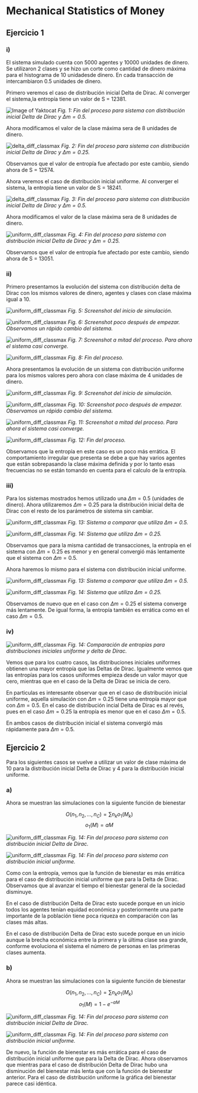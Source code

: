 # Mechanical Statistics of Money

## Ejercicio 1
### i)
El sistema simulado cuenta con 5000 agentes y 10000 unidades de dinero.  Se utilizaron 2 clases y se hizo un corte como cantidad de dinero máxima para el histograma de 10 unidadesde dinero.  En cada transacción de intercambiaron 0.5 unidades de dinero.

Primero veremos el caso de distribución inicial Delta de Dirac.  Al converger el sistema,la entropía tiene un valor de S = 12381.

<!--- checa pag 75 del daijiro --->


![Image of Yaktocat](assets/delta_4.png)
*Fig. 1: Fin del proceso para sistema con distribución inicial Delta de Dirac y $\Delta m = 0.5$.*

Ahora modificamos el valor de la clase máxima sera de 8 unidades de dinero.

![delta_diff_classmax](assets/delta_diff_classmax.png)
*Fig. 2: Fin del proceso para sistema con distribución inicial Delta de Dirac y $\Delta m = 0.25$.*

Observamos que el valor de entropía fue afectado por este cambio, siendo ahora de S = 12574.

Ahora veremos el caso de distribución inicial uniforme. Al converger el sistema, la entropía tiene un valor de S = 18241.


![delta_diff_classmax](assets/uniform_4.png)
*Fig. 3: Fin del proceso para sistema con distribución inicial Delta de Dirac y $\Delta m = 0.5$.*

Ahora modificamos el valor de la clase máxima sera de 8 unidades de dinero.


![uniform_diff_classmax](assets/uniform_diff_classmax.png)
*Fig. 4: Fin del proceso para sistema con distribución inicial Delta de Dirac y $\Delta m = 0.25$.*

Observamos que el valor de entropía fue afectado por este cambio, siendo ahora de S = 13051.


### ii)

Primero presentamos la evolución del sistema con distribución delta de Dirac con los mismos valores de dinero, agentes y clases con clase máxima igual a 10.

![uniform_diff_classmax](assets/delta_1.png)
*Fig. 5: Screenshot del inicio de simulación.*

![uniform_diff_classmax](assets/delta_2.png)
*Fig. 6: Screenshot poco después de empezar. Observamos un rápido cambio del sistema.*

![uniform_diff_classmax](assets/delta_3.png)
*Fig. 7: Screenshot a mitad del proceso. Para ahora el sistema casi converge.*

![uniform_diff_classmax](assets/delta_4.png)
*Fig. 8: Fin del proceso.*


Ahora presentamos la evolución de un sistema con distribución uniforme para los mismos valores pero ahora con clase máxima de 4 unidades de dinero. 

![uniform_diff_classmax](assets/uniform_1.png)
*Fig. 9: Screenshot del inicio de simulación.*


![uniform_diff_classmax](assets/uniform_2.png)
*Fig. 10: Screenshot poco después de empezar. Observamos un rápido cambio del sistema.*

![uniform_diff_classmax](assets/uniform_3.png)
*Fig. 11: Screenshot a mitad del proceso. Para ahora el sistema casi converge.*


![uniform_diff_classmax](assets/uniform_4.png)
*Fig. 12: Fin del proceso.*


Observamos que la entropía en este caso es un poco más errática. El comportamiento irregular que presenta se debe a que hay varios agentes que están sobrepasando la clase máxima definida y por lo tanto esas frecuencias no se están tomando en cuenta para el calculo de la entropía.

### iii)

Para los sistemas mostrados hemos utilizado una $\Delta m = 0.5$ (unidades de dinero). Ahora utilizaremos $\Delta m = 0.25$ para la distribución inicial delta de Dirac con el resto de los parámetros de sistema sin cambiar.

![uniform_diff_classmax](assets/delta_4.png)
*Fig. 13: Sistema a comparar que utiliza $\Delta m = 0.5$.*

![uniform_diff_classmax](assets/delta_diff_deltam.png)
*Fig. 14: Sistema que utiliza $\Delta m = 0.25$.*

Observamos que para la misma cantidad de transacciones, la entropía en el sistema con $\Delta m = 0.25$ es menor y en general convergió más lentamente que el sistema con $\Delta m = 0.5$.

Ahora haremos lo mismo para el sistema con distribución inicial uniforme.


![uniform_diff_classmax](assets/uniform_4.png)
*Fig. 13: Sistema a comparar que utiliza $\Delta m = 0.5$.*

![uniform_diff_classmax](assets/uniform_diff_deltam.png)
*Fig. 14: Sistema que utiliza $\Delta m = 0.25$.*

Observamos de nuevo que en el caso con $\Delta m = 0.25$ el sistema converge más lentamente. De igual forma, la entropía también es errática como en el caso $\Delta m = 0.5$.

### iv)


![uniform_diff_classmax](assets/entropy_comparison.png)
*Fig. 14: Comparación de entropías para distribuciones iniciales uniforme y delta de Dirac.*

Vemos que para los cuatro casos, las distribuciones iniciales uniformes obtienen una mayor entropía que las Deltas de Dirac. Igualmente vemos que las entropías para los casos uniformes empieza desde un valor mayor que cero, mientras que en el caso de la Delta de Dirac se inicia de cero.
            
        
En particulas es interesante observar que en el caso de distribución inicial uniforme, aquella simulación con $\Delta m = 0.25$ tiene una entropía mayor que con $\Delta m = 0.5$. En el caso de distribución incial Delta de Dirac es al revés, pues en el caso $\Delta m = 0.25$ la entropía es menor que en el caso $\Delta m = 0.5$.

En ambos casos de distribución inicial el sistema convergió más rápidamente para $\Delta m = 0.5$.

## Ejercicio 2

Para los siguientes casos se vuelve a utilizar un valor de clase máxima de 10 para la distribución inicial Delta de Dirac y 4 para la distribución inicial uniforme.

### a)

Ahora se muestran las simulaciones con la siguiente función de bienestar

$$
O(n_1,n_2,...,n_C) = \sum n_k o_1(M_k)
$$
$$
o_1(M) = aM
$$


![uniform_diff_classmax](assets/delta_wellness_a.png)
*Fig. 14: Fin del proceso para sistema con distribución inicial Delta de Dirac.*

![uniform_diff_classmax](assets/uniform_wellness_a.png)
*Fig. 14: Fin del proceso para sistema con distribución inicial uniforme.*

Como con la entropía, vemos que la función de bienestar es más errática para el caso de distribución inicial uniforme que para la Delta de Dirac. Observamos que al avanzar el tiempo el bienestar general de la sociedad disminuye. 
            
En el caso de distribución Delta de Dirac esto sucede porque en un inicio todos los agentes tenían equidad económica y posteriormente una parte importante de la población tiene poca riqueza en comparación con las clases más altas.
            
En el caso de distribución Delta de Dirac esto sucede porque en un inicio aunque la brecha económica entre la primera y la última clase sea grande, conforme evoluciona el sistema el número de personas en las primeras clases aumenta.

### b)

Ahora se muestran las simulaciones con la siguiente función de bienestar

$$
O(n_1,n_2,...,n_C) = \sum n_k o_1(M_k)
$$
$$
o_1(M) = 1 - e^{-aM}
$$

![uniform_diff_classmax](assets/delta_wellness_b.png)
*Fig. 14: Fin del proceso para sistema con distribución inicial Delta de Dirac.*

![uniform_diff_classmax](assets/uniform_wellness_b.png)
*Fig. 14: Fin del proceso para sistema con distribución inicial uniforme.*

De nuevo, la función de bienestar es más errática para el caso de distribución inicial uniforme que para la Delta de Dirac. Ahora observamos que mientras para el caso de distribución Delta de Dirac hubo una disminución del bienestar más lenta que con la función de bienestar anterior. Para el caso de distribución uniforme la gráfica del bienestar parece casi idéntica.
